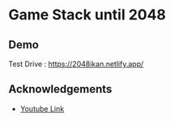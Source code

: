
# Game Stack until 2048

## Demo

Test Drive : https://2048ikan.netlify.app/


## Acknowledgements

 - [Youtube Link](https://www.youtube.com/watch?v=wOVEe9eawXc&t=1561s)

